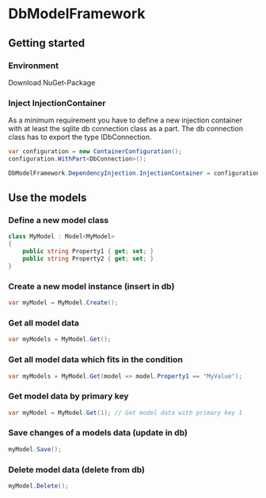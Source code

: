 # DbModelFramework

## Getting started

### Environment
Download NuGet-Package

### Inject InjectionContainer
As a minimum requirement you have to define a new injection container with at least the sqlite db connection class as a part.
The db connection class has to export the type IDbConnection.

```C#
var configuration = new ContainerConfiguration();
configuration.WithPart<DbConnection>();

DbModelFramework.DependencyInjection.InjectionContainer = configuration.CreateContainer();
```

## Use the models

### Define a new model class
```C#
class MyModel : Model<MyModel>
{
	public string Property1 { get; set; }
	public string Property2 { get; set; }
}
```

### Create a new model instance (insert in db)
```C#
var myModel = MyModel.Create();
```

### Get all model data
```C#
var myModels = MyModel.Get();
```

### Get all model data which fits in the condition
```C#
var myModels = MyModel.Get(model => model.Property1 == "MyValue");
```

### Get model data by primary key
```C#
var myModel = MyModel.Get(1); // Get model data with primary key 1
```

### Save changes of a models data (update in db)
```C#
myModel.Save();
```

### Delete model data (delete from db)
```C#
myModel.Delete();
```
